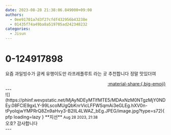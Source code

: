 ```yaml
---
date: 2023-08-28 21:38:06.849000+09:00
authors:
  - 0ee91701a7d3f27cfdf432956b43238e
  - 01435f74a49ba8a519705ad242348232
categories:
  - Jisun
---
```


# 0-124917898

<div class="post-container" markdown="1">
<div class="content-container md-sidebar__scrollwrap" markdown="1">

요즘 과일빙수가 글케 유행이도만 라프레플루트 라는 곳 추천합니다 정말 맛있더여

</div>
</div>

<div style="text-align: right;" markdown="1">
<a href="https://weverse.io/fromis9/fanpost/0-124917898" style="text-align: right;">:material-share:{.big-emoji}</a>
</div>
---

<div class="comments-container md-sidebar__scrollwrap" markdown="1">
<div class="comment" markdown="1">
<div class='id-container' markdown="1">
![](https://phinf.wevpstatic.net/MjAyNDEyMTlfMTE5/MDAxNzM0NTgzMjY0NDEy.08FClE9gxLY-99LscoMUgQbKnrVicLFFWSqmAi3eGLEg.hXV0n-tPyoIqjwYMPRrQ8Zn9aHvy3-B2llL4LWAZ_bEg.JPEG/image.jpg?type=s72){ pfp loading=lazy }
**<span class="artist">지선</span>** <small>Aug 28 2023, 21:38</small><br>
</div>
<div class='comment-body' markdown="1">
오호? 감사합니다
</div>
</div>
</div>
---
